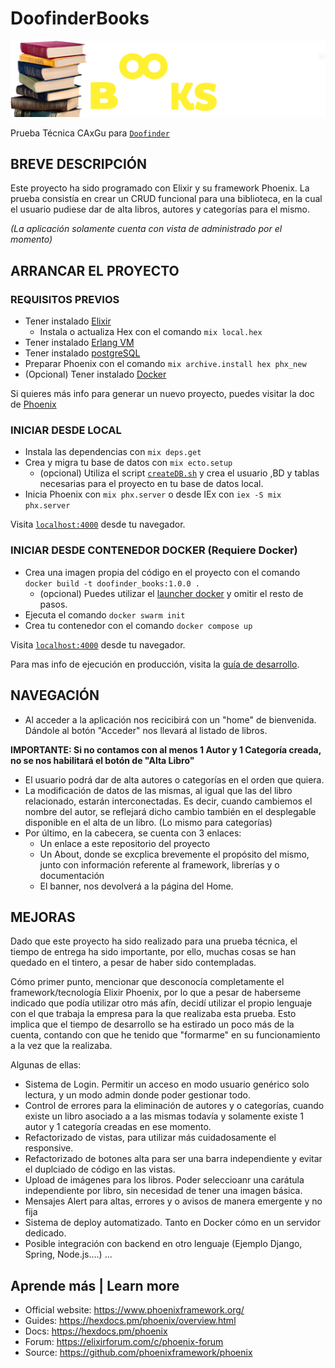 # DoofinderBooks
![alt text](https://github.com/CAxGu/doofinder_books/blob/main/priv/static/images/logodoofinderBooks.png)

Prueba Técnica CAxGu para [`Doofinder`](https://www.doofinder.com/es/?mktcod=A002&utm_term=doofinder&utm_campaign=%5Bes_ES%5D&utm_source=adwords&utm_medium=ppc&hsa_acc=7122150564&hsa_cam=1714185576&hsa_grp=67113883575&hsa_ad=333410644207&hsa_src=g&hsa_tgt=kwd-49586846652&hsa_kw=doofinder&hsa_mt=b&hsa_net=adwords&hsa_ver=3&gclid=CjwKCAiAwKyNBhBfEiwA_mrUMp1OE02yy_Y47iLnGEajCCgQGMNXP2TX4-aj6oX-d9mSAMgj85TqTBoC9AkQAvD_BwE)


## BREVE DESCRIPCIÓN
Este proyecto ha sido programado con Elixir y su framework Phoenix.
La prueba consistía en crear un CRUD funcional para una biblioteca, en la cual el usuario pudiese dar de alta libros, autores y categorías para el mismo.

*(La aplicación solamente cuenta con vista de administrado por el momento)*


## ARRANCAR EL PROYECTO

### REQUISITOS PREVIOS

* Tener instalado [Elixir](https://elixir-lang.org/install.html)
  *  Instala o actualiza Hex con el comando `mix local.hex`
* Tener instalado [Erlang VM](https://www.erlang.org/downloads)
* Tener instalado [postgreSQL](https://www.postgresql.org/download/)
* Preparar Phoenix con el comando `mix archive.install hex phx_new`
* (Opcional) Tener instalado [Docker](https://www.docker.com)

Si quieres más info para generar un nuevo proyecto, puedes visitar la doc de [Phoenix](https://hexdocs.pm/phoenix)



### INICIAR DESDE LOCAL

 * Instala las dependencias con `mix deps.get`
 * Crea y migra tu base de datos con `mix ecto.setup`
   * (opcional) Utiliza el script [`createDB.sh`](https://github.com/CAxGu/doofinder_books/blob/main/database_entry/createDB.sh) y crea el usuario ,BD y tablas necesarias para el proyecto en tu base de datos local.
 * Inicia Phoenix con `mix phx.server` o desde IEx con `iex -S mix phx.server`

Visita [`localhost:4000`](http://localhost:4000) desde tu navegador.


### INICIAR DESDE CONTENEDOR DOCKER (Requiere Docker)
 
 * Crea una imagen propia del código en el proyecto con el comando `docker build -t doofinder_books:1.0.0 .`
   * (opcional) Puedes utilizar el [launcher docker](https://github.com/CAxGu/doofinder_books/raw/main/launcher_docker_doofinder_books.zip) y omitir el resto de pasos.
 * Ejecuta el comando `docker swarm init`
 * Crea tu contenedor con el comando `docker compose up`
 
 
Visita [`localhost:4000`](http://localhost:4000) desde tu navegador.


Para mas info de ejecución en producción, visita la [guía de desarrollo](https://hexdocs.pm/phoenix/deployment.html).


## NAVEGACIÓN

* Al acceder a la aplicación nos recicibirá con un "home" de bienvenida. Dándole al botón "Acceder" nos llevará al listado de libros.

**IMPORTANTE: Si no contamos con al menos 1 Autor y 1 Categoría creada, no se nos habilitará el botón de "Alta Libro"**

* El usuario podrá dar de alta autores o categorías en el orden que quiera.
* La modificación de datos de las mismas, al igual que las del libro relacionado, estarán interconectadas. Es decir, cuando cambiemos el nombre del autor, se reflejará dicho cambio también en el desplegable disponible en el alta de un libro. (Lo mismo para categorías)
* Por último, en la cabecera, se cuenta con 3 enlaces:
  * Un enlace a este repositorio del proyecto
  * Un About, donde se excplica brevemente el propósito del mismo, junto con información referente al framework, librerías y o documentación
  * El banner, nos devolverá a la página del Home.



## MEJORAS
Dado que este proyecto ha sido realizado para una prueba técnica, el tiempo de entrega ha sido importante, por ello, muchas cosas se han quedado en el tintero, a pesar de haber sido contempladas.

Cómo primer punto, mencionar que desconocía completamente el framework/tecnología Elixir Phoenix, por lo que a pesar de haberseme indicado que podía utilizar otro más afín, decidí utilizar el propio lenguaje con el que trabaja la empresa para la que realizaba esta prueba. Esto implica que el tiempo de desarrollo se ha estirado un poco más de la cuenta, contando con que he tenido que "formarme" en su funcionamiento a la vez que la realizaba.

Algunas de ellas:
* Sistema de Login. Permitir un acceso en modo usuario genérico solo lectura, y un modo admin donde poder gestionar todo.
* Control de errores para la eliminación de autores y o categorías, cuando existe un libro asociado a a las mismas todavía y solamente existe 1 autor y 1 categoría creadas en ese momento.
* Refactorizado de vistas, para utilizar más cuidadosamente el responsive.
* Refactorizado de botones alta para ser una barra independiente y evitar el duplciado de código en las vistas.
* Upload de imágenes para los libros. Poder seleccioanr una carátula independiente por libro, sin necesidad de tener una imagen básica.
* Mensajes Alert para altas, errores y o avisos de manera emergente y no fija
* Sistema de deploy automatizado. Tanto en Docker cómo en un servidor dedicado.
* Posible integración con backend en otro lenguaje (Ejemplo Django, Spring, Node.js....)
...


## Aprende más | Learn more 

  * Official website: https://www.phoenixframework.org/
  * Guides: https://hexdocs.pm/phoenix/overview.html
  * Docs: https://hexdocs.pm/phoenix
  * Forum: https://elixirforum.com/c/phoenix-forum
  * Source: https://github.com/phoenixframework/phoenix
